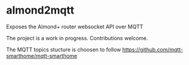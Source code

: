 # almond2mqtt

Exposes the Almond+ router websocket API over MQTT

The project is a work in progress. Contributions welcome.

The MQTT topics stucture is choosen to follow https://github.com/mqtt-smarthome/mqtt-smarthome
